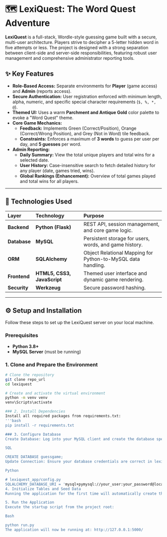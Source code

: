 # 🗺️ LexiQuest: The Word Quest Adventure



**LexiQuest** is a full-stack, Wordle-style guessing game built with a secure, multi-user architecture. Players strive to decipher a 5-letter hidden word in five attempts or less. The project is designed with a strong separation between client-side and server-side responsibilities, featuring robust user management and comprehensive administrator reporting tools.

## ✨ Key Features

* **Role-Based Access:** Separate environments for **Player** (game access) and **Admin** (reports access).
* **Secure Authentication:** User registration enforced with minimum length, alpha, numeric, and specific special character requirements (`$, %, *, @`).
* **Themed UI:** Uses a warm **Parchment and Antique Gold** color palette to evoke a "Word Quest" theme.
* **Core Game Mechanics:**
    * **Feedback:** Implements Green (Correct/Position), Orange (Correct/Wrong Position), and Grey (Not in Word) tile feedback.
    * **Constraints:** Enforces a maximum of **3 words** to guess per user per day, and **5 guesses** per word.
* **Admin Reporting:**
    * **Daily Summary:** View the total unique players and total wins for a selected date.
    * **User History:** Case-insensitive search to fetch detailed history for any player (date, games tried, wins).
    * **Global Rankings (Enhancement):** Overview of total games played and total wins for all players.

***

## 🚀 Technologies Used

| Layer | Technology | Purpose |
| :--- | :--- | :--- |
| **Backend** | **Python (Flask)** | REST API, session management, and core game logic. |
| **Database** | **MySQL** | Persistent storage for users, words, and game history. |
| **ORM** | **SQLAlchemy** | Object Relational Mapping for Python-to-MySQL data handling. |
| **Frontend** | **HTML5, CSS3, JavaScript** | Themed user interface and dynamic game rendering. |
| **Security** | **Werkzeug** | Secure password hashing. |

***

## ⚙️ Setup and Installation

Follow these steps to set up the LexiQuest server on your local machine.

### Prerequisites

* **Python 3.8+**
* **MySQL Server** (must be running)

### 1. Clone and Prepare the Environment

```bash
# Clone the repository
git clone repo_url
cd lexiquest

# Create and activate the virtual environment
python -m venv venv
venv\Scripts\activate

### 2. Install Dependencies
Install all required packages from requirements.txt:
'''bash
pip install -r requirements.txt

### 3. Configure Database
Create Database: Log into your MySQL client and create the database specified in lexiquest_app/config.py (default: guessgame).

SQL

CREATE DATABASE guessgame;
Update Connection: Ensure your database credentials are correct in lexiquest_app/config.py. Crucially, URL-encode the '@' symbol in your password if needed!

Python

# lexiquest_app/config.py
SQLALCHEMY_DATABASE_URI = 'mysql+pymysql://your_user:your_password@localhost/guessgame'
4. Initialize Tables and Seed Data
Running the application for the first time will automatically create the necessary tables and seed the initial 20 words via db.create_all().

5. Run the Application
Execute the startup script from the project root:

Bash

python run.py
The application will now be running at: http://127.0.0.1:5000/

